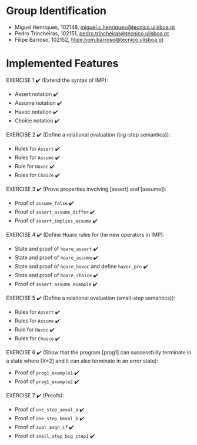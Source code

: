 # Group Identification

 - Miguel Henriques, 102148, miguel.c.henriques@tecnico.ulisboa.pt
 - Pedro Trincheiras, 102151, pedro.trincheiras@tecnico.ulisboa.pt
 - Filipe Barroso, 102152, filipe.bom.barroso@tecnico.ulisboa.pt

# Implemented Features

EXERCISE 1 ✔️ (Extend the syntax of IMP):

- Assert notation ✔️
- Assume notation ✔️
- Havoc notation ✔️
- Choice notation ✔️

EXERCISE 2 ✔️ (Define a relational evaluation (big-step semantics)):

- Rules for `Assert` ✔️
- Rules for `Assume` ✔️
- Rule for `Havoc` ✔️
- Rules for `Choice` ✔️

EXERCISE 3 ✔️ (Prove properties involving [assert] and [assume]):

- Proof of `assume_false` ✔️
- Proof of `assert_assume_differ` ✔️
- Proof of `assert_implies_assume` ✔️

EXERCISE 4 ✔️ (Define Hoare rules for the new operators in IMP):

- State and proof of `hoare_assert` ✔️
- State and proof of `hoare_assume` ✔️
- State and proof of `hoare_havoc` and define `havoc_pre` ✔️
- State and proof of `hoare_choice` ✔️
- Proof of `assert_assume_example` ✔️

EXERCISE 5 ✔️ (Define a relational evaluation (small-step semantics)):

- Rules for `Assert` ✔️
- Rules for `Assume` ✔️
- Rule for `Havoc` ✔️
- Rules for `Choice` ✔️

EXERCISE 6 ✔️ (Show that the program [prog1] can successfully terminate in a state where [X=2] and it can also terminate in an error state):

- Proof of `prog1_example1` ✔️
- Proof of `prog1_example2` ✔️

EXERCISE 7 ✔️ (Proofs):

- Proof of `one_step_aeval_a` ✔️
- Proof of `one_step_beval_b` ✔️
- Proof of `aval_asgn_if` ✔️
- Proof of `small_step_big_step1` ✔️

